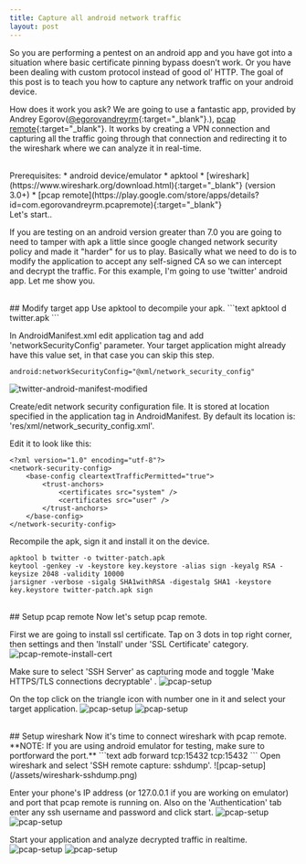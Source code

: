 ```yaml
---
title: Capture all android network traffic
layout: post
---
```


So you are performing a pentest on an android app and you have got into a situation where basic certificate pinning bypass doesn’t work. Or you have been dealing with custom protocol instead of good ol’ HTTP. The goal of this post is to teach you how to capture any network traffic on your android device.

How does it work you ask? We are going to use a fantastic app, provided by Andrey Egorov([@egorovandreyrm](https://github.com/egorovandreyrm){:target="_blank"}.), [pcap remote](https://play.google.com/store/apps/details?id=com.egorovandreyrm.pcapremote){:target="_blank"}.
It works by creating a VPN connection and capturing all the traffic going through that connection and redirecting it to the wireshark where we can analyze it in real-time.

<br/>
Prerequisites:
* android device/emulator
* apktool
* [wireshark](https://www.wireshark.org/download.html){:target="_blank"} (version 3.0+)
* [pcap remote](https://play.google.com/store/apps/details?id=com.egorovandreyrm.pcapremote){:target="_blank"}

<br/>
Let's start..

If you are testing on an android version greater than 7.0 you are going to need to tamper with apk a little since google changed network security policy and made it "harder" for us to play. 
Basically what we need to do is to modify the application to accept any self-signed CA so we can intercept and decrypt the traffic.
For this example, I'm going to use 'twitter' android app. Let me show you.

<br/>
## Modify target app
Use apktool to decompile your apk.
```text
apktool d twitter.apk
```
	
In AndroidManifest.xml edit application tag and add 'networkSecurityConfig' parameter. Your target application might already have this value set, in that case you can skip this step.
```text
android:networkSecurityConfig="@xml/network_security_config"
```
![twitter-android-manifest-modified](/assets/twitter-andrmanifest-modified.png)


Create/edit network security configuration file. It is stored at location specified in the application tag in AndroidManifest. By default its location is:  'res/xml/network_security_config.xml'. 

Edit it to look like this:
```text
<?xml version="1.0" encoding="utf-8"?>
<network-security-config>
    <base-config cleartextTrafficPermitted="true">
        <trust-anchors>
            <certificates src="system" />
            <certificates src="user" />
        </trust-anchors>
    </base-config>
</network-security-config>
```

Recompile the apk, sign it and install it on the device.
```text
apktool b twitter -o twitter-patch.apk
keytool -genkey -v -keystore key.keystore -alias sign -keyalg RSA -keysize 2048 -validity 10000
jarsigner -verbose -sigalg SHA1withRSA -digestalg SHA1 -keystore key.keystore twitter-patch.apk sign
```


<br/>
## Setup pcap remote
Now let's setup pcap remote.

First we are going to install ssl certificate. Tap on 3 dots in top right corner, then settings and then 'Install' under 'SSL Certificate' category.
![pcap-remote-install-cert](/assets/pcap-remote-install-cert.png)

Make sure to select 'SSH Server' as capturing mode and toggle 'Make HTTPS/TLS connections decryptable' .
![pcap-setup](/assets/pcap-setup.png)

On the top click on the triangle icon with number one in it and select your target application.
![pcap-setup](/assets/pcap-triangle.png)
![pcap-setup](/assets/pcap-chose-app.png)


<br/>
## Setup wireshark
Now it's time to connect wireshark with pcap remote.  
**NOTE: If you are using android emulator for testing, make sure to portforward the port.**
```text
adb forward tcp:15432 tcp:15432
```
Open wireshark and select 'SSH remote capture: sshdump'.
![pcap-setup](/assets/wireshark-sshdump.png)

Enter your phone's IP address (or 127.0.0.1 if you are working on emulator) and port that pcap remote is running on. Also on the 'Authentication' tab enter any ssh username and password and click start.
![pcap-setup](/assets/wireshark-ssh-server.png)
![pcap-setup](/assets/wireshark-ssh-auth.png)

Start your application and analyze decrypted traffic in realtime.
![pcap-setup](/assets/wireshark-decrypted-1.png)
![pcap-setup](/assets/wireshark-decrypted-2.png)
